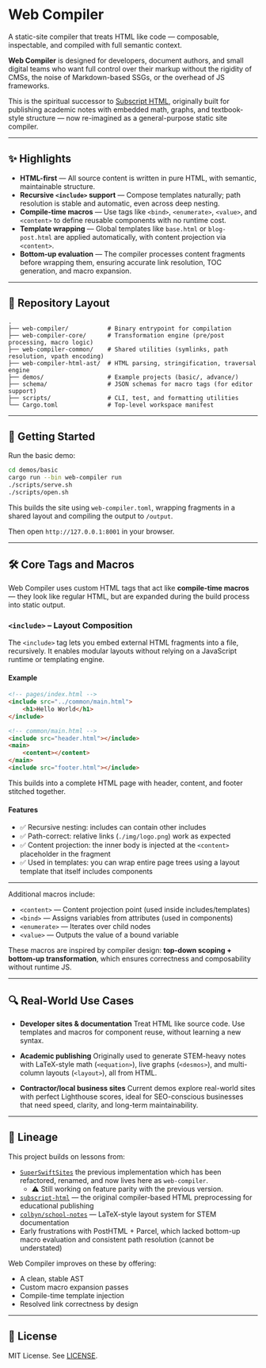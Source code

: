 # Web Compiler

A static-site compiler that treats HTML like code — composable, inspectable, and compiled with full semantic context.

**Web Compiler** is designed for developers, document authors, and small digital teams who want full control over their markup without the rigidity of CMSs, the noise of Markdown-based SSGs, or the overhead of JS frameworks.

This is the spiritual successor to [Subscript HTML](https://github.com/subscript-publishing/subscript-html), originally built for publishing academic notes with embedded math, graphs, and textbook-style structure — now re-imagined as a general-purpose static site compiler.

---

## ✨ Highlights

* **HTML-first** — All source content is written in pure HTML, with semantic, maintainable structure.
* **Recursive `<include>` support** — Compose templates naturally; path resolution is stable and automatic, even across deep nesting.
* **Compile-time macros** — Use tags like `<bind>`, `<enumerate>`, `<value>`, and `<content>` to define reusable components with no runtime cost.
* **Template wrapping** — Global templates like `base.html` or `blog-post.html` are applied automatically, with content projection via `<content>`.
* **Bottom-up evaluation** — The compiler processes content fragments before wrapping them, ensuring accurate link resolution, TOC generation, and macro expansion.

---

## 📁 Repository Layout

```
.
├── web-compiler/           # Binary entrypoint for compilation
├── web-compiler-core/      # Transformation engine (pre/post processing, macro logic)
├── web-compiler-common/    # Shared utilities (symlinks, path resolution, vpath encoding)
├── web-compiler-html-ast/  # HTML parsing, stringification, traversal engine
├── demos/                  # Example projects (basic/, advance/)
├── schema/                 # JSON schemas for macro tags (for editor support)
├── scripts/                # CLI, test, and formatting utilities
└── Cargo.toml              # Top-level workspace manifest
```

---

## 🧪 Getting Started

Run the basic demo:

```bash
cd demos/basic
cargo run --bin web-compiler run
./scripts/serve.sh
./scripts/open.sh
```

This builds the site using `web-compiler.toml`, wrapping fragments in a shared layout and compiling the output to `/output`.

Then open `http://127.0.0.1:8001` in your browser.

---

## 🛠 Core Tags and Macros

Web Compiler uses custom HTML tags that act like **compile-time macros** — they look like regular HTML, but are expanded during the build process into static output.

### `<include>` – Layout Composition

The `<include>` tag lets you embed external HTML fragments into a file, recursively. It enables modular layouts without relying on a JavaScript runtime or templating engine.

#### Example

```html
<!-- pages/index.html -->
<include src="../common/main.html">
    <h1>Hello World</h1>
</include>

<!-- common/main.html -->
<include src="header.html"></include>
<main>
    <content></content>
</main>
<include src="footer.html"></include>
```

This builds into a complete HTML page with header, content, and footer stitched together.

#### Features

* ✅ Recursive nesting: includes can contain other includes
* ✅ Path-correct: relative links (`./img/logo.png`) work as expected
* ✅ Content projection: the inner body is injected at the `<content>` placeholder in the fragment
* ✅ Used in templates: you can wrap entire page trees using a layout template that itself includes components

---

Additional macros include:

* `<content>` — Content projection point (used inside includes/templates)
* `<bind>` — Assigns variables from attributes (used in components)
* `<enumerate>` — Iterates over child nodes
* `<value>` — Outputs the value of a bound variable

These macros are inspired by compiler design: **top-down scoping + bottom-up transformation**, which ensures correctness and composability without runtime JS.

---

## 🔍 Real-World Use Cases

* **Developer sites & documentation**
  Treat HTML like source code. Use templates and macros for component reuse, without learning a new syntax.

* **Academic publishing**
  Originally used to generate STEM-heavy notes with LaTeX-style math (`<equation>`), live graphs (`<desmos>`), and multi-column layouts (`<layout>`), all from HTML.

* **Contractor/local business sites**
  Current demos explore real-world sites with perfect Lighthouse scores, ideal for SEO-conscious businesses that need speed, clarity, and long-term maintainability.

---

## 🧬 Lineage

This project builds on lessons from:

* [`SuperSwiftSites`](https://github.com/SuperSwiftDev/SuperSwiftSites) the previous implementation which has been refactored, renamed, and now lives here as `web-compiler`.
  - ⚠️ Still working on feature parity with the previous version.
* [`subscript-html`](https://github.com/subscript-publishing/subscript-html) — the original compiler-based HTML preprocessing for educational publishing
* [`colbyn/school-notes`](https://github.com/colbyn/school-notes) — LaTeX-style layout system for STEM documentation
* Early frustrations with PostHTML + Parcel, which lacked bottom-up macro evaluation and consistent path resolution (cannot be understated)

Web Compiler improves on these by offering:

* A clean, stable AST
* Custom macro expansion passes
* Compile-time template injection
* Resolved link correctness by design

---

## 📄 License

MIT License. See [LICENSE](./LICENSE).
